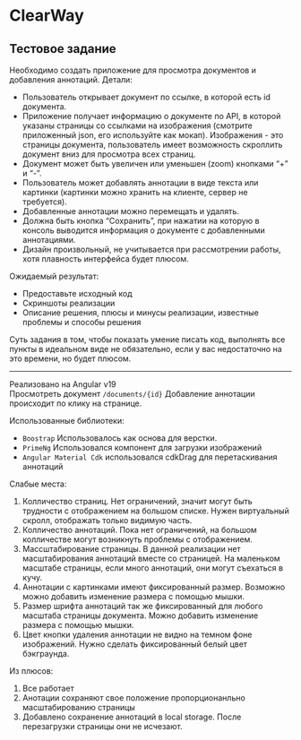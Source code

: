 # ClearWay
## Тестовое задание

Необходимо создать приложение для просмотра документов и добавления аннотаций.
Детали:
* Пользователь открывает документ по ссылке, в которой есть id документа.
* Приложение получает информацию о документе по API, в которой указаны
страницы со ссылками на изображения (смотрите приложенный json, его
используйте как мокап). Изображения - это страницы документа, пользователь
имеет возможность скроллить документ вниз для просмотра всех страниц.
* Документ может быть увеличен или уменьшен (zoom) кнопками “+” и “-”.
* Пользователь может добавлять аннотации в виде текста или картинки (картинки
можно хранить на клиенте, сервер не требуется).
* Добавленные аннотации можно перемещать и удалять.
* Должна быть кнопка “Сохранить”, при нажатии на которую в консоль выводится
информация о документе с добавленными аннотациями.
* Дизайн произвольный, не учитывается при рассмотрении работы, хотя
плавность интерфейса будет плюсом.

Ожидаемый результат:
* Предоставьте исходный код
* Скриншоты реализации
* Описание решения, плюсы и минусы реализации, известные проблемы и
способы решения

Суть задания в том, чтобы показать умение писать код, выполнять все пункты в
идеальном виде не обязательно, если у вас недостаточно на это времени, но будет
плюсом.

---

Реализовано на Angular v19  
Просмотреть документ `/documents/{id}`
Добавление аннотации происходит по клику на странице.

Использованные библиотеки:
* `Boostrap` Использовалось как основа для верстки.
* `PrimeNg`  Использовался компонент для загрузки изображений
* `Angular Material Cdk` использовался cdkDrag для перетаскивания аннотаций

Слабые места:
1. Колличество страниц. Нет ограничений, значит могут быть трудности с отображением на большом списке. Нужен виртуальный скролл, отображать только видимую часть.
2. Колличество аннотаций. Пока нет ограничений, на большом колличестве могут возникнуть проблемы с отображением.
3. Массштабирование страницы. В данной реализации нет масштабирования аннотаций вместе со страницей. На маленьком масштабе страницы, если много аннотаций, они могут съехаться в кучу.
4. Аннотации с картинками имеют фиксированный размер. Возможно можно добавить изменение размера с помощью мышки.
5. Размер шрифта аннотаций так же фиксированный для любого масштаба страницы документа. Можно добавить изменение размера с помощью мышки.
6. Цвет кнопки удаления аннотации не видно на темном фоне изображений. Нужно сделать фиксированный белый цвет бэкграунда.

Из плюсов:
1. Все работает
2. Анотации сохраняют свое положение пропорционанльно масштабированию страницы
3. Добавлено сохранение аннотаций в local storage. После перезагрузки страницы они не исчезают.
